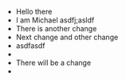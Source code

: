 - Hello there
- I am Michael asdfj;asldf
- There is another change
- Next change and other change
- asdfasdf
-
- There will be a change
-